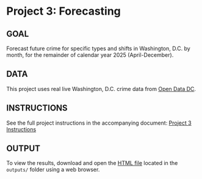 # Project 3: Forecasting

## GOAL
Forecast future crime for specific types and shifts in Washington, D.C. by month, for the remainder of calendar year 2025 (April-December).

## DATA
This project uses real live Washington, D.C. crime data from [Open Data DC](https://opendata.dc.gov/).

## INSTRUCTIONS
See the full project instructions in the accompanying document: [Project 3 Instructions](instructions/Project3_Instructions.pdf)

## OUTPUT
To view the results, download and open the [HTML file](outputs/Project3.html) located in the `outputs/` folder using a web browser.
